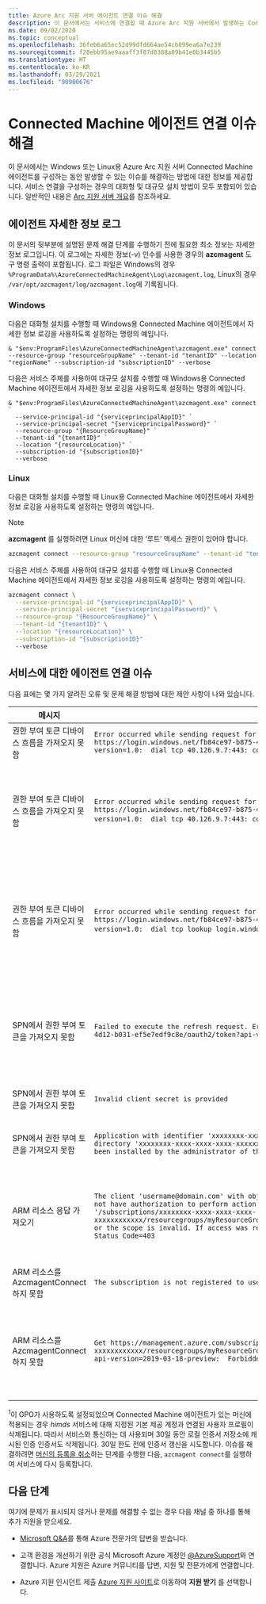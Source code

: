 ```yaml
---
title: Azure Arc 지원 서버 에이전트 연결 이슈 해결
description: 이 문서에서는 서비스에 연결할 때 Azure Arc 지원 서버에서 발생하는 Connected Machine 에이전트 관련 이슈를 해결하는 방법을 설명합니다.
ms.date: 09/02/2020
ms.topic: conceptual
ms.openlocfilehash: 36feb6a65ec52d99dfd664ae54cb099ea6a7e239
ms.sourcegitcommit: f28ebb95ae9aaaff3f87d8388a09b41e0b3445b5
ms.translationtype: HT
ms.contentlocale: ko-KR
ms.lasthandoff: 03/29/2021
ms.locfileid: "90900676"
---
```

# <a name="troubleshoot-the-connected-machine-agent-connection-issues"></a>Connected Machine 에이전트 연결 이슈 해결

이 문서에서는 Windows 또는 Linux용 Azure Arc 지원 서버 Connected Machine 에이전트를 구성하는 동안 발생할 수 있는 이슈를 해결하는 방법에 대한 정보를 제공합니다. 서비스 연결을 구성하는 경우의 대화형 및 대규모 설치 방법이 모두 포함되어 있습니다. 일반적인 내용은 [Arc 지원 서버 개요](./overview.md)를 참조하세요.

## <a name="agent-verbose-log"></a>에이전트 자세한 정보 로그

이 문서의 뒷부분에 설명된 문제 해결 단계를 수행하기 전에 필요한 최소 정보는 자세한 정보 로그입니다. 이 로그에는 자세한 정보(-v) 인수를 사용한 경우의 **azcmagent** 도구 명령 출력이 포함됩니다. 로그 파일은 Windows의 경우 `%ProgramData%\AzureConnectedMachineAgent\Log\azcmagent.log`, Linux의 경우 `/var/opt/azcmagent/log/azcmagent.log`에 기록됩니다.

### <a name="windows"></a>Windows

다음은 대화형 설치를 수행할 때 Windows용 Connected Machine 에이전트에서 자세한 정보 로깅을 사용하도록 설정하는 명령의 예입니다.

```console
& "$env:ProgramFiles\AzureConnectedMachineAgent\azcmagent.exe" connect --resource-group "resourceGroupName" --tenant-id "tenantID" --location "regionName" --subscription-id "subscriptionID" --verbose
```

다음은 서비스 주체를 사용하여 대규모 설치를 수행할 때 Windows용 Connected Machine 에이전트에서 자세한 정보 로깅을 사용하도록 설정하는 명령의 예입니다.

```console
& "$env:ProgramFiles\AzureConnectedMachineAgent\azcmagent.exe" connect `
  --service-principal-id "{serviceprincipalAppID}" `
  --service-principal-secret "{serviceprincipalPassword}" `
  --resource-group "{ResourceGroupName}" `
  --tenant-id "{tenantID}" `
  --location "{resourceLocation}" `
  --subscription-id "{subscriptionID}"
  --verbose
```

### <a name="linux"></a>Linux

다음은 대화형 설치를 수행할 때 Linux용 Connected Machine 에이전트에서 자세한 정보 로깅을 사용하도록 설정하는 명령의 예입니다.

>[!NOTE]
>**azcmagent** 를 실행하려면 Linux 머신에 대한 ‘루트’ 액세스 권한이 있어야 합니다.

```bash
azcmagent connect --resource-group "resourceGroupName" --tenant-id "tenantID" --location "regionName" --subscription-id "subscriptionID" --verbose
```

다음은 서비스 주체를 사용하여 대규모 설치를 수행할 때 Linux용 Connected Machine 에이전트에서 자세한 정보 로깅을 사용하도록 설정하는 명령의 예입니다.

```bash
azcmagent connect \
  --service-principal-id "{serviceprincipalAppID}" \
  --service-principal-secret "{serviceprincipalPassword}" \
  --resource-group "{ResourceGroupName}" \
  --tenant-id "{tenantID}" \
  --location "{resourceLocation}" \
  --subscription-id "{subscriptionID}"
  --verbose
```

## <a name="agent-connection-issues-to-service"></a>서비스에 대한 에이전트 연결 이슈

다음 표에는 몇 가지 알려진 오류 및 문제 해결 방법에 대한 제안 사항이 나와 있습니다.

|메시지 |Error |가능한 원인: |솔루션 |
|--------|------|---------------|---------|
|권한 부여 토큰 디바이스 흐름을 가져오지 못함 |`Error occurred while sending request for Device Authorization Code: Post https://login.windows.net/fb84ce97-b875-4d12-b031-ef5e7edf9c8e/oauth2/devicecode?api-version=1.0:  dial tcp 40.126.9.7:443: connect: network is unreachable.` |`login.windows.net` 엔드포인트에 연결할 수 없음 | 엔드포인트 연결을 확인합니다. |
|권한 부여 토큰 디바이스 흐름을 가져오지 못함 |`Error occurred while sending request for Device Authorization Code: Post https://login.windows.net/fb84ce97-b875-4d12-b031-ef5e7edf9c8e/oauth2/devicecode?api-version=1.0:  dial tcp 40.126.9.7:443: connect: network is Forbidden`. |프록시 또는 방화벽에서 `login.windows.net` 엔드포인트에 대한 액세스를 차단하고 있습니다. | 엔드포인트 연결을 확인하고 방화벽 또는 프록시 서버에서 차단되지 않았는지 확인합니다. |
|권한 부여 토큰 디바이스 흐름을 가져오지 못함  |`Error occurred while sending request for Device Authorization Code: Post https://login.windows.net/fb84ce97-b875-4d12-b031-ef5e7edf9c8e/oauth2/devicecode?api-version=1.0:  dial tcp lookup login.windows.net: no such host`. | 그룹 정책 개체 ‘컴퓨터 구성\ 관리 템플릿\ 사용자 프로필\ 시스템 다시 시작 시 지정된 기간(일)보다 오래된 사용자 프로필 삭제’가 사용하도록 설정되었습니다. | GPO가 사용하도록 설정되었으며 영향을 받는 머신을 대상으로 하는지 확인합니다. 자세한 내용은 각주 <sup>[1](#footnote1)</sup>을 참조하세요. |
|SPN에서 권한 부여 토큰을 가져오지 못함 |`Failed to execute the refresh request. Error = 'Post https://login.windows.net/fb84ce97-b875-4d12-b031-ef5e7edf9c8e/oauth2/token?api-version=1.0: Forbidden'` |프록시 또는 방화벽에서 `login.windows.net` 엔드포인트에 대한 액세스를 차단하고 있습니다. |엔드포인트 연결을 확인하고 방화벽 또는 프록시 서버에서 차단되지 않았는지 확인합니다. |
|SPN에서 권한 부여 토큰을 가져오지 못함 |`Invalid client secret is provided` |서비스 주체 암호가 잘못되었거나 유효하지 않습니다. |서비스 주체 암호를 확인합니다. |
| SPN에서 권한 부여 토큰을 가져오지 못함 |`Application with identifier 'xxxxxxxx-xxxx-xxxx-xxxx-xxxxxxxxxxxx' was not found in the directory 'xxxxxxxx-xxxx-xxxx-xxxx-xxxxxxxxxxxx'. This can happen if the application has not been installed by the administrator of the tenant or consented to by any user in the tenant` |서비스 주체 및/또는 테넌트 ID가 잘못되었습니다. |서비스 주체 및/또는 테넌트 ID를 확인합니다.|
|ARM 리소스 응답 가져오기 |`The client 'username@domain.com' with object id 'xxxxxxxx-xxxx-xxxx-xxxx-xxxxxxxxxxxx' does not have authorization to perform action 'Microsoft.HybridCompute/machines/read' over scope '/subscriptions/xxxxxxxx-xxxx-xxxx-xxxx-xxxxxxxxxxxx/resourcegroups/myResourceGroup/providers/Microsoft.HybridCompute/machines/MSJC01' or the scope is invalid. If access was recently granted, please refresh your credentials."}}" Status Code=403` |자격 증명 및/또는 사용 권한이 잘못되었습니다. |사용자 또는 서비스 주체가 **Azure Connected Machine 온보딩** 역할의 멤버인지 확인합니다. |
|ARM 리소스를 AzcmagentConnect하지 못함 |`The subscription is not registered to use namespace 'Microsoft.HybridCompute'` |Azure 리소스 공급자가 등록되어 있지 않습니다. |[리소스 공급자](./agent-overview.md#register-azure-resource-providers)를 등록합니다. |
|ARM 리소스를 AzcmagentConnect하지 못함 |`Get https://management.azure.com/subscriptions/xxxxxxxx-xxxx-xxxx-xxxx-xxxxxxxxxxxx/resourcegroups/myResourceGroup/providers/Microsoft.HybridCompute/machines/MSJC01?api-version=2019-03-18-preview:  Forbidden` |프록시 서버 또는 방화벽에서 `management.azure.com` 엔드포인트에 대한 액세스를 차단하고 있습니다. |엔드포인트 연결을 확인하고 방화벽 또는 프록시 서버에서 차단되지 않았는지 확인합니다. |

<a name="footnote1"></a><sup>1</sup>이 GPO가 사용하도록 설정되었으며 Connected Machine 에이전트가 있는 머신에 적용되는 경우 *himds* 서비스에 대해 지정된 기본 제공 계정과 연결된 사용자 프로필이 삭제됩니다. 따라서 서비스와 통신하는 데 사용되며 30일 동안 로컬 인증서 저장소에 캐시된 인증 인증서도 삭제됩니다. 30일 한도 전에 인증서 갱신을 시도합니다. 이슈를 해결하려면 [머신의 등록을 취소](manage-agent.md#unregister-machine)하는 단계를 수행한 다음, `azcmagent connect`를 실행하여 서비스에 다시 등록합니다.

## <a name="next-steps"></a>다음 단계

여기에 문제가 표시되지 않거나 문제를 해결할 수 없는 경우 다음 채널 중 하나를 통해 추가 지원을 받으세요.

* [Microsoft Q&A](/answers/topics/azure-arc.html)를 통해 Azure 전문가의 답변을 받습니다.

* 고객 환경을 개선하기 위한 공식 Microsoft Azure 계정인 [@AzureSupport](https://twitter.com/azuresupport)와 연결합니다. Azure 지원은 Azure 커뮤니티를 답변, 지원 및 전문가에게 연결합니다.

* Azure 지원 인시던트 제출 [Azure 지원 사이트](https://azure.microsoft.com/support/options/)로 이동하여 **지원 받기** 를 선택합니다.
